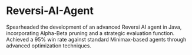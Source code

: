 # Reversi-AI-Agent
Spearheaded the development of an advanced Reversi AI agent in Java, incorporating Alpha-Beta pruning and a strategic evaluation function. Achieved a 95% win rate against standard Minimax-based agents through advanced optimization techniques.
